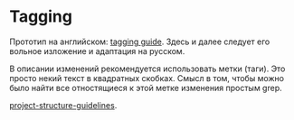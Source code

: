 # Tagging

Прототип на английском: [tagging guide][tagging]. Здесь и далее следует
его вольное изложение и адаптация на русском.

  [tagging]: https://github.com/martin-eden/tagging_guideline/blob/master/tagging_guide.MD


В описании изменений рекомендуется использовать метки (таги).
Это просто некий текст в квадратных скобках. Смысл в том, чтобы можно
было найти все отностящиеся к этой метке изменения простым grep.



[project-structure-guidelines](project-structure-guidelines.md#%D0%A1%D0%BE%D0%B7%D0%B4%D0%B0%D0%BD%D0%B8%D0%B5-%D0%BD%D0%BE%D0%B2%D0%BE%D0%B3%D0%BE-%D1%80%D0%B5%D0%BF%D0%BE%D0%B7%D0%B8%D1%82%D0%BE%D1%80%D0%B8%D1%8F-%D1%81-%D0%BF%D1%80%D0%BE%D0%B5%D0%BA%D1%82%D0%BE%D0%BC-%D0%BD%D0%B0-lua).
